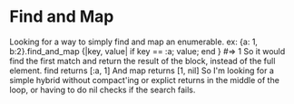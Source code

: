 Find and Map
============

Looking for a way to simply find and map an enumerable. ex: {a: 1, b:2}.find_and_map {|key, value| if key == :a; value; end } #=> 1
So it would find the first match and return the result of the block, instead of the full element.
find returns [:a, 1]
And map returns [1, nil]
So I'm looking for a simple hybrid without compact'ing or explict returns in the middle of the loop, or having to do nil checks if the search fails.
